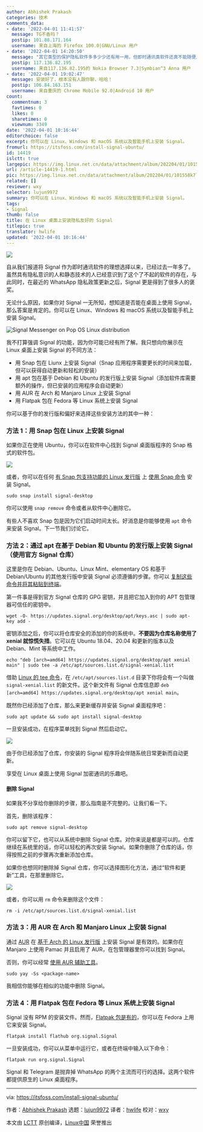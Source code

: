 ```yaml
---
author: Abhishek Prakash
categories: 技术
comments_data:
- date: '2022-04-01 11:41:57'
  message: TG不香吗？
  postip: 101.88.171.164
  username: 来自上海的 Firefox 100.0|GNU/Linux 用户
- date: '2022-04-01 14:20:50'
  message: "其它类型的保护隐私软件多多少少还有用一用，但即时通讯类软件还真不能随便用。<br />\r\n<br />\r\n因为压根就找不到聊天的人。"
  postip: 117.136.82.195
  username: 来自117.136.82.195的 Nokia Browser 7.3|Symbian^3 Anna 用户
- date: '2022-04-01 19:02:47'
  message: 安装好了，根本没有人跟你聊，哈哈！
  postip: 106.84.163.151
  username: 来自重庆的 Chrome Mobile 92.0|Android 10 用户
count:
  commentnum: 3
  favtimes: 0
  likes: 0
  sharetimes: 0
  viewnum: 3349
date: '2022-04-01 10:16:44'
editorchoice: false
excerpt: 你可以在 Linux、Windows 和 macOS 系统以及智能手机上安装 Signal。
fromurl: https://itsfoss.com/install-signal-ubuntu/
id: 14419
islctt: true
largepic: https://img.linux.net.cn/data/attachment/album/202204/01/101558k7l28z2lh3h8655h.jpg
url: /article-14419-1.html
pic: https://img.linux.net.cn/data/attachment/album/202204/01/101558k7l28z2lh3h8655h.jpg.thumb.jpg
related: []
reviewer: wxy
selector: lujun9972
summary: 你可以在 Linux、Windows 和 macOS 系统以及智能手机上安装 Signal。
tags:
- Signal
thumb: false
title: 在 Linux 桌面上安装隐私友好的 Signal
titlepic: true
translator: hwlife
updated: '2022-04-01 10:16:44'
---
```


![](/data/attachment/album/202204/01/101558k7l28z2lh3h8655h.jpg)


自从我们报道将 Signal 作为即时通讯软件的理想选择以来，已经过去一年多了。虽然具有隐私意识的人和静态技术的人已经意识到了这个了不起的软件的存在，与此同时，在最近的 WhatsApp 隐私政策更新之后，Signal 更是得到了很多人的褒奖。


无论什么原因，如果你对 Signal 一无所知，想知道是否能在桌面上使用 Signal，那么答案是肯定的。你可以在 Linux、Windows 和 macOS 系统以及智能手机上安装 Signal。


![Signal Messenger on Pop OS Linux distribution](/data/attachment/album/202204/01/101645mvekwhn2qf4vnjxe.jpg)


我不打算强调 Signal 的功能，因为你可能已经有所了解。我只想向你展示在 Linux 桌面上安装 Signal 的不同方法：


* 用 Snap 包在 Liunx 上安装 Signal（Snap 应用程序需要更长的时间来加载，但可以获得自动更新和轻松的安装）
* 用 apt 包在基于 Debian 和 Ubuntu 的发行版上安装 Signal（添加软件库需要额外的操作，但已安装的应用程序会自动更新）
* 用 AUR 在 Arch 和 Manjaro Linux 上安装 Signal
* 用 Flatpak 包在 Fedora 等 Linux 系统上安装 Signal


你可以基于你的发行版和偏好来选择这些安装方法的其中一种：


### 方法 1：用 Snap 包在 Linux 上安装 Signal


如果你正在使用 Ubuntu，你可以在软件中心找到 Signal 桌面版程序的 Snap 格式的软件包。


![](/data/attachment/album/202204/01/101645dp55ratfu3plsyay.png)


或者，你可以在任何 [有 Snap 包支持功能的 Linux 发行版](https://itsfoss.com/install-snap-linux/) 上 [使用 Snap 命令](https://itsfoss.com/use-snap-packages-ubuntu-16-04/) 安装 Signal。



```
sudo snap install signal-desktop

```

你可以使用 `snap remove` 命令或者从软件中心删除它。


有些人不喜欢 Snap 包是因为它们启动时间太长。好消息是你能够使用 `apt` 命令来安装 Signal。下一节我们讨论它。


### 方法 2：通过 apt 在基于 Debian 和 Ubuntu 的发行版上安装 Signal（使用官方 Signal 仓库）


这里是你在 Debian、Ubuntu、Linux Mint、elementary OS 和基于 Debian/Ubuntu 的其他发行版中安装 Signal 必须遵循的步骤。你可以 [复制这些命令并将其粘贴到终端](https://itsfoss.com/copy-paste-linux-terminal/)。


第一件事是得到官方 Signal 仓库的 GPG 密钥，并且把它加入到你的 APT 包管理器可信任的密钥中。



```
wget -O- https://updates.signal.org/desktop/apt/keys.asc | sudo apt-key add -

```

密钥添加之后，你可以将仓库安全的添加的你的系统中。**不要因为仓库名称使用了 xenial 就惊慌失措**。它可以在 Ubuntu 18.04、20.04 和更新的版本以及 Debian、Mint 等系统中工作。



```
echo "deb [arch=amd64] https://updates.signal.org/desktop/apt xenial main" | sudo tee -a /etc/apt/sources.list.d/signal-xenial.list

```

借助 [Linux 的 tee 命令](https://linuxhandbook.com/tee-command/)，在 `/etc/apt/sources.list.d` 目录下你将会有一个叫做 `signal-xenial.list` 的新文件。这个新文件有 Signal 仓库信息即 `deb [arch=amd64] https://updates.signal.org/desktop/apt xenial main`。


既然你已经添加了仓库，那么来更新缓存并安装 Signal 桌面程序吧：



```
sudo apt update && sudo apt install signal-desktop

```

一旦安装成功，在程序菜单找到 Signal 然后启动它。


![](/data/attachment/album/202204/01/101645nj44gni7pryri779.jpg)


由于你已经添加了仓库，你安装的 Signal 程序将会伴随系统日常更新而自动更新。


享受在 Linux 桌面上使用 Signal 加密通讯的乐趣吧。


#### 删除 Signal


如果我不分享给你删除的步骤，那么指南是不完整的。让我们看一下。


首先，删除该程序：



```
sudo apt remove signal-desktop

```

你可以留下它，也可以从系统中删除 Signal 仓库。对你来说是都是可以的。仓库继续在系统里的话，你可以轻松的再次安装 Signal。如果你删除了仓库的话，你得按照之前的步骤再次重新添加仓库。


如果你也想同时删除掉 Signal 仓库，你可以选择图形化方法，通过“软件和更新”工具，在那里删除它。


![](/data/attachment/album/202204/01/101646gccr036rrsckwzcc.png)


或者，你可以用 `rm` 命令来删除这个文件：



```
rm -i /etc/apt/sources.list.d/signal-xenial.list

```

### 方法 3：用 AUR 在 Arch 和 Manjaro Linux 上安装 Signal


通过 [AUR](https://itsfoss.com/aur-arch-linux/) 在 [基于 Arch 的 Linux 发行版](https://itsfoss.com/arch-based-linux-distros/) 上安装 Signal 是有效的。如果你在 Manjaro 上使用 Pamac 并且启用了 AUR，在包管理器里你可以找到 Signal。


否则，你可以经常 [使用 AUR 辅助工具](https://itsfoss.com/best-aur-helpers/)。



```
sudo yay -Ss <package-name>

```

我相信你能够在相似的功能中删除 Signal。


### 方法 4：用 Flatpak 包在 Fedora 等 Linux 系统上安装 Signal


Signal 没有 RPM 的安装文件。然而，[Flatpak 包是有的](https://flathub.org/apps/details/org.signal.Signal)，你可以在 Fedora 上用它来安装 Signal。



```
flatpak install flathub org.signal.Signal

```

一旦安装成功，你可以从菜单中运行它，或者在终端中输入以下命令：



```
flatpak run org.signal.Signal

```

Signal 和 Telegram 是抛弃掉 WhatsApp 的两个主流而可行的选择。这两个软件都提供原生的 Linux 桌面程序。




---


via: <https://itsfoss.com/install-signal-ubuntu/>


作者：[Abhishek Prakash](https://itsfoss.com/author/abhishek/) 选题：[lujun9972](https://github.com/lujun9972) 译者：[hwlife](https://github.com/hwlife) 校对：[wxy](https://github.com/wxy)


本文由 [LCTT](https://github.com/LCTT/TranslateProject) 原创编译，[Linux中国](https://linux.cn/) 荣誉推出